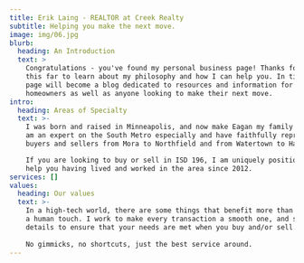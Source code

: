 ```yaml
---
title: Erik Laing - REALTOR at Creek Realty
subtitle: Helping you make the next move.
image: img/06.jpg
blurb:
  heading: An Introduction
  text: >
    Congratulations - you've found my personal business page! Thanks for coming
    this far to learn about my philosophy and how I can help you. In time, this
    page will become a blog dedicated to resources and information for
    homeowners as well as anyone looking to make their next move.
intro:
  heading: Areas of Specialty
  text: >-
    I was born and raised in Minneapolis, and now make Eagan my family home. I
    am an expert on the South Metro especially and have faithfully represented
    buyers and sellers from Mora to Northfield and from Watertown to Hastings. 

    If you are looking to buy or sell in ISD 196, I am uniquely positioned to
    help you having lived and worked in the area since 2012.
services: []
values:
  heading: Our values
  text: >-
    In a high-tech world, there are some things that benefit more than ever from
    a human touch. I work to make every transaction a smooth one, and sweat the
    details to ensure that your needs are met when you buy and/or sell. 
     
    No gimmicks, no shortcuts, just the best service around.
---
```


